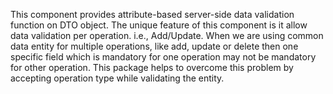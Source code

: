 This component provides attribute-based server-side data validation function on DTO object.
The unique feature of this component is it allow data validation per operation. i.e., Add/Update.
When we are using common data entity for multiple operations, like add, update or delete then one specific field which is mandatory for one operation may not be mandatory for other operation. This package helps to overcome this problem by accepting operation type while validating the entity.
